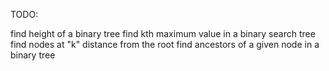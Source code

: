 TODO:

find height of a binary tree
find kth maximum value in a binary search tree
find nodes at "k" distance from the root
find ancestors of a given node in a binary tree